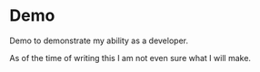 # Demo

Demo to demonstrate my ability as a developer.

As of the time of writing this I am not even sure what I will make.
